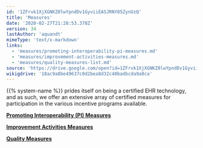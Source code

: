 ```yaml
---
id: '1ZFrvk1XjXGNKZ0lwYpndDv1GyviiEASJRNY85ZynUzQ'
title: 'Measures'
date: '2020-02-27T21:28:53.378Z'
version: 34
lastAuthor: 'aquandt'
mimeType: 'text/x-markdown'
links:
  - 'measures/promoting-interoperability-pi-measures.md'
  - 'measures/improvement-activities-measures.md'
  - 'measures/quality-measures-list.md'
source: 'https://drive.google.com/open?id=1ZFrvk1XjXGNKZ0lwYpndDv1GyviiEASJRNY85ZynUzQ'
wikigdrive: '18ac9a8be49637c0d2bea8d32c40badbcda9a0ca'
---
```






{{% system-name %}} prides itself on being a certified EHR technology, and as such, we offer an extensive array of certified measures for participation in the various incentive programs available.







[**Promoting Interoperability (PI) Measures**](measures/promoting-interoperability-pi-measures.md)



[**Improvement Activities Measures**](measures/improvement-activities-measures.md)



[**Quality Measures**](measures/quality-measures-list.md)

